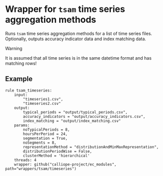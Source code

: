 # Wrapper for `tsam` time series aggregation methods

Runs `tsam` time series aggregation methods for a list of time series files.
Optionally, outputs accuracy indicator data and index matching data.

>[!warning]
>It is assumed that all time series is in the same datetime format and has matching rows!

## Example

```snakemake
rule tsam_timeseries:
    input:
        "timeseries1.csv",
        "timeseries2.csv"
    output:
        typical_periods = "output/typical_periods.csv",
        accuracy_indicators = "output/accuracy_indicators.csv",
        index_matching = "output/index_matching.csv"
    params:
        noTypicalPeriods = 8,
        hoursPerPeriod = 24,
        segmentation = True,
        noSegments = 8,
        representationMethod = "distributionAndMinMaxRepresentation",
        distributionPeriodWise = False,
        clusterMethod = 'hierarchical'
    threads: 4
    wrapper: github("calliope-project/ec_modules", path="wrappers/tsam/timeseries")
```
